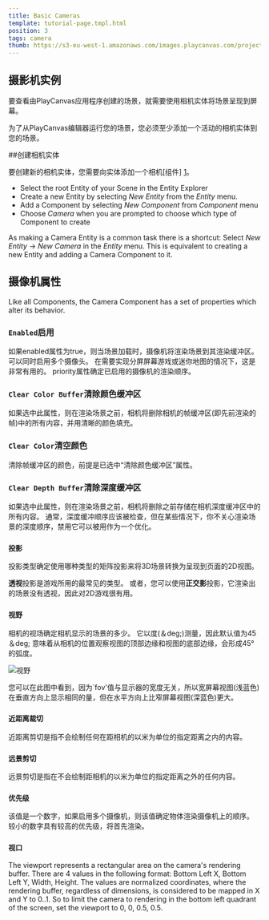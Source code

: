 ```yaml
---
title: Basic Cameras
template: tutorial-page.tmpl.html
position: 3
tags: camera
thumb: https://s3-eu-west-1.amazonaws.com/images.playcanvas.com/projects/12/186/KM6GIE-image-75.jpg
---
```


## 摄影机实例

要查看由PlayCanvas应用程序创建的场景，就需要使用相机实体将场景呈现到屏幕。

为了从PlayCanvas编辑器运行您的场景，您必须至少添加一个活动的相机实体到您的场景。

##创建相机实体

要创建新的相机实体，您需要向实体添加一个相机[组件] [1]。

* Select the root Entity of your Scene in the Entity Explorer
* Create a new Entity by selecting *New Entity* from the *Entity* menu.
* Add a Component by selecting *New Component* from *Component* menu
* Choose *Camera* when you are prompted to choose which type of Component to create

As making a Camera Entity is a common task there is a shortcut: Select *New Entity* -> *New Camera* in the *Entity* menu.
This is equivalent to creating a new Entity and adding a Camera Component to it.

## 摄像机属性

Like all Components, the Camera Component has a set of properties which alter its behavior.

### `Enabled`启用

如果enabled属性为true，则当场景加载时，摄像机将渲染场景到其渲染缓冲区。 可以同时启用多个摄像头。 在需要实现分屏屏幕游戏或迷你地图的情况下，这是非常有用的。 priority属性确定已启用的摄像机的渲染顺序。

### `Clear Color Buffer`清除颜色缓冲区

如果选中此属性，则在渲染场景之前，相机将删除相机的帧缓冲区(即先前渲染的帧)中的所有内容，并用清晰的颜色填充。

### `Clear Color`清空颜色

清除帧缓冲区的颜色，前提是已选中“清除颜色缓冲区”属性。

### `Clear Depth Buffer`清除深度缓冲区

如果选中此属性，则在渲染场景之前，相机将删除之前存储在相机深度缓冲区中的所有内容。 通常，深度缓冲顺序应该被检查，但在某些情况下，你不关心渲染场景的深度顺序，禁用它可以被用作为一个优化。

### `投影`

投影类型确定使用哪种类型的矩阵投影来将3D场景转换为呈现到页面的2D视图。

**透视**投影是游戏所用的最常见的类型。 或者，您可以使用**正交影**投影，它渲染出的场景没有透视，因此对2D游戏很有用。

### `视野`

相机的视场确定相机显示的场景的多少。 它以度(＆deg;)测量，因此默认值为45＆deg; 意味着从相机的位置观察视图的顶部边缘和视图的底部边缘，会形成45°的弧度。

![视野][2]

您可以在此图中看到，因为`fov'值与显示器的宽度无关，所以宽屏幕视图(浅蓝色)在垂直方向上显示相同的量，但在水平方向上比窄屏幕视图(深蓝色)更大。

### `近距离裁切`

近距离剪切是指不会绘制任何在距相机的以米为单位的指定距离之内的内容。

### `远景剪切`

远景剪切是指在不会绘制距相机的以米为单位的指定距离之外的任何内容。

### `优先级`

该值是一个数字，如果启用多个摄像机，则该值确定物体渲染摄像机上的顺序。 较小的数字具有较高的优先级，将首先渲染。

### `视口`

The viewport represents a rectangular area on the camera's rendering buffer. There are 4 values in the following format: Bottom Left X, Bottom Left Y, Width, Height. The values are normalized coordinates, where the rendering buffer, regardless of dimensions, is considered to be mapped in X and Y to 0..1. So to limit the camera to rendering in the bottom left quadrant of the screen, set the viewport to 0, 0, 0.5, 0.5.

[1]: /user-manual/glossary#component
[2]: /images/platform/field_of_view.png

